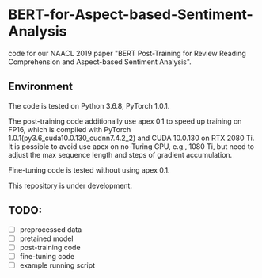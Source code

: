# BERT-for-Aspect-based-Sentiment-Analysis
code for our NAACL 2019 paper "BERT Post-Training for Review Reading Comprehension and Aspect-based Sentiment Analysis".


## Environment
The code is tested on Python 3.6.8, PyTorch 1.0.1. 

The post-training code additionally use apex 0.1 to speed up training on FP16, which is compiled with PyTorch 1.0.1(py3.6_cuda10.0.130_cudnn7.4.2_2) and CUDA 10.0.130 on RTX 2080 Ti. It is possible to avoid use apex on no-Turing GPU, e.g., 1080 Ti, but need to adjust the max sequence length and steps of gradient accumulation.

Fine-tuning code is tested without using apex 0.1.

This repository is under development.

## TODO:
- [ ] preprocessed data
- [ ] pretained model
- [ ] post-training code
- [ ] fine-tuning code
- [ ] example running script
